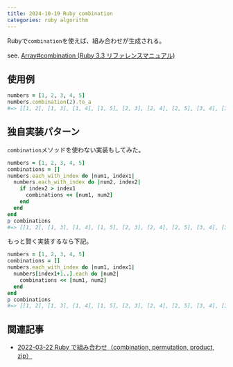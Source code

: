 ```yaml
---
title: 2024-10-19 Ruby combination
categories: ruby algorithm
---
```


Rubyで`combination`を使えば、組み合わせが生成される。

see. [Array#combination (Ruby 3.3 リファレンスマニュアル)](https://docs.ruby-lang.org/ja/latest/method/Array/i/combination.html)

## 使用例

```rb
numbers = [1, 2, 3, 4, 5]
numbers.combination(2).to_a
#=> [[1, 2], [1, 3], [1, 4], [1, 5], [2, 3], [2, 4], [2, 5], [3, 4], [3, 5], [4, 5]]
```

## 独自実装パターン

`combination`メソッドを使わない実装もしてみた。

```rb
numbers = [1, 2, 3, 4, 5]
combinations = []
numbers.each_with_index do |num1, index1|
  numbers.each_with_index do |num2, index2|
    if index2 > index1
      combinations << [num1, num2]
    end
  end
end
p combinations
#=> [[1, 2], [1, 3], [1, 4], [1, 5], [2, 3], [2, 4], [2, 5], [3, 4], [3, 5], [4, 5]]
```

もっと賢く実装するなら下記。

```rb
numbers = [1, 2, 3, 4, 5]
combinations = []
numbers.each_with_index do |num1, index1|
  numbers[index1+1..].each do |num2|
    combinations << [num1, num2]
  end
end
p combinations
#=> [[1, 2], [1, 3], [1, 4], [1, 5], [2, 3], [2, 4], [2, 5], [3, 4], [3, 5], [4, 5]]
```

## 関連記事

- [2022-03-22 Ruby で組み合わせ（combination, permutation, product, zip）](/2022-03-22)
